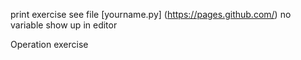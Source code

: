 print exercise
see file [yourname.py] (https://pages.github.com/)
no variable show up in editor

Operation exercise
